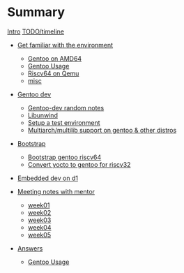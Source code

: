 # Summary
[Intro](00_intro.md)
[TODO/timeline](todo.md)

- [Get familiar with the environment](01_familiar_with_env/familiar_with_env.md)
    - [Gentoo on AMD64](01_familiar_with_env/01_gentoo-amd64.md)
    - [Gentoo Usage](01_familiar_with_env/02_gentoo_usage.md)
    - [Riscv64 on Qemu](01_familiar_with_env/03_qemu-riscv.md)
    - [misc](01_familiar_with_env/misc.md)

- [Gentoo dev]()
    - [Gentoo-dev random notes](02_gentoo-dev/gentoo-dev.md)
    - [Libunwind](02_gentoo-dev/libunwind.md)
    - [Setup a test environment]()
    - [Multiarch/multilib support on gentoo & other distros](multiarch.md)
    
- [Bootstrap]()
    - [Bootstrap gentoo riscv64](03_bootstrap/01_with-gentoo-for-riscv64.md)
    - [Convert yocto to gentoo for riscv32](03_bootstrap/02_with-yocto-for-riscv32.md)

- [Embedded dev on d1]()

- [Meeting notes with mentor]()
    - [week01](meeting_notes/notes_01.md)
    - [week02](meeting_notes/notes_02.md)
    - [week03](meeting_notes/notes_03.md)
    - [week04](meeting_notes/notes_04.md)
    - [week05](meeting_notes/notes_05.md)

- [Answers]()
    - [Gentoo Usage](01_familiar_with_env/02_answers.md)
